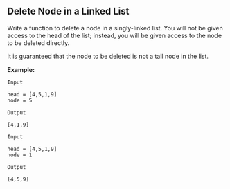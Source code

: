 ## Delete Node in a Linked List

Write a function to delete a node in a singly-linked list. You will not be given access to the head of the list; instead, you will be given access to the node to be deleted directly.

It is guaranteed that the node to be deleted is not a tail node in the list.

**Example:**

```
Input

head = [4,5,1,9]
node = 5

Output

[4,1,9]

Input

head = [4,5,1,9]
node = 1

Output

[4,5,9]
```